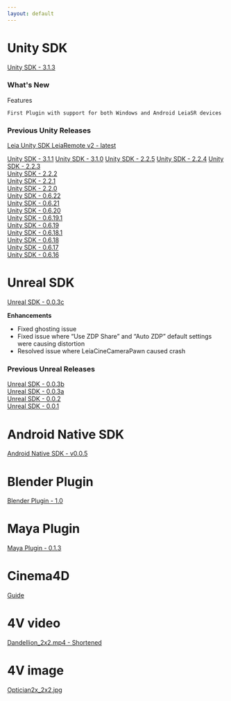```yaml
---
layout: default
---
```




# Unity SDK
<!--- unity_sdk_link_begin --->
[Unity SDK - 3.1.3](https://github.com/LeiaInc/leiainc.github.io/raw/master/Unity/LeiaUnitySDK_v3.1.3.zip)
<br>
<!--- unity_sdk_link_end --->
### What's New
<!--- unity_sdk_text_description_begin --->

Features

    First Plugin with support for both Windows and Android LeiaSR devices

<!--- unity_sdk_text_description_end --->

### Previous Unity Releases

[Leia Unity SDK LeiaRemote v2 - latest](https://github.com/LeiaInc/leiainc.github.io/raw/master/LeiaRemote2/LeiaRemote2_Latest.zip) <br>

[Unity SDK - 3.1.1](https://github.com/LeiaInc/leiainc.github.io/raw/master/Unity/LeiaUnitySDK_v3.1.1.zip)
[Unity SDK - 3.1.0](https://github.com/LeiaInc/leiainc.github.io/raw/master/Unity/LeiaUnitySDK_3_0_1.zip)
[Unity SDK - 2.2.5](https://github.com/LeiaInc/leiainc.github.io/raw/master/Unity/LeiaUnitySDK_Public_v2.2.5.zip)
[Unity SDK - 2.2.4](https://github.com/LeiaInc/leiainc.github.io/raw/master/Unity/LeiaUnitySDK_Public_v2.2.4.zip)
[Unity SDK - 2.2.3](https://github.com/LeiaInc/leiainc.github.io/raw/master/Unity/LeiaUnitySDK_Public_v2.2.3.zip) <br>
[Unity SDK - 2.2.2](https://github.com/LeiaInc/leiainc.github.io/raw/master/Unity/LeiaUnitySDK_Public_v2.2.2.zip) <br>
[Unity SDK - 2.2.1](https://github.com/LeiaInc/leiainc.github.io/raw/master/Unity/LeiaUnitySDK_Public_v2.2.1.zip) <br>
[Unity SDK - 2.2.0](https://github.com/LeiaInc/leiainc.github.io/raw/master/Unity/LeiaUnitySDK_Public_v2.2.0.zip) <br>
[Unity SDK - 0.6.22](https://github.com/LeiaInc/leiainc.github.io/raw/master/Unity/LeiaUnitySDK_Public_v0.6.22.zip) <br>
[Unity SDK - 0.6.21](https://github.com/LeiaInc/leiainc.github.io/raw/master/Unity/LeiaUnitySDK_Public_v0.6.21.zip) <br>
[Unity SDK - 0.6.20](https://github.com/LeiaInc/leiainc.github.io/raw/master/Unity/LeiaUnitySDK_Public_v0.6.20.zip) <br>
[Unity SDK - 0.6.19.1](https://github.com/LeiaInc/leiainc.github.io/raw/master/Unity/LeiaUnitySDK_Public_v0.6.19.1.zip) <br>
[Unity SDK - 0.6.19](https://github.com/LeiaInc/leiainc.github.io/raw/master/Unity/LeiaUnitySDK_Public_v0.6.19.zip) <br>
[Unity SDK - 0.6.18.1](https://github.com/LeiaInc/leiainc.github.io/raw/master/Unity/LeiaUnitySDK_Public_v0.6.18_1.zip) <br>
[Unity SDK - 0.6.18](https://github.com/LeiaInc/leiainc.github.io/raw/master/Unity/LeiaUnitySDK_Public_v0.6.18.zip) <br>
[Unity SDK - 0.6.17](https://github.com/LeiaInc/leiainc.github.io/raw/master/Unity/LeiaUnitySDK_Public_v0.6.17.zip) <br>
[Unity SDK - 0.6.16](https://github.com/LeiaInc/leiainc.github.io/raw/master/Unity/LeiaUnitySDK_Public_v0.6.16.zip) <br>

# Unreal SDK
<!--- unreal_sdk_link_begin --->
[Unreal SDK - 0.0.3c](https://github.com/LeiaInc/leiainc.github.io/raw/master/Unreal/LeiaLoft_Unreal_SDK_LeiaCamera_003c.zip)
<!--- unreal_sdk_link_end --->

<!--- unreal_sdk_text_description_begin --->
**Enhancements**
- Fixed ghosting issue
- Fixed issue where “Use ZDP Share” and “Auto ZDP” default settings were causing distortion
- Resolved issue where LeiaCineCameraPawn caused crash
<!--- unreal_sdk_text_description_end --->

### Previous Unreal Releases
[Unreal SDK - 0.0.3b](https://github.com/LeiaInc/leiainc.github.io/raw/master/Unreal/LeiaLoft_Unreal_SDK_LeiaCamera_003b.zip)<br>
[Unreal SDK - 0.0.3a](https://github.com/LeiaInc/leiainc.github.io/raw/master/Unreal/LeiaLoft_Unreal_SDK_LeiaCamera_003a.zip)<br>
[Unreal SDK - 0.0.2](https://github.com/LeiaInc/leiainc.github.io/raw/master/Unreal/LeiaLoft_Unreal_SDK_LeiaCamera_002_.4e4a563.zip)<br>
[Unreal SDK - 0.0.1](https://github.com/LeiaInc/leiainc.github.io/raw/master/Unreal/LeiaLoft_Unreal_SDK_LeiaCamera_001_bf5adb8.zip)

# Android Native SDK
<!--- android_sdk_link_begin --->
[Android Native SDK - v0.0.5](https://github.com/LeiaInc/leiainc.github.io/raw/master/Android/LeiaLoft_NativeAndroid_SDK_2018-07-19.zip)
<!--- android_sdk_link_end --->
# Blender Plugin
<!--- blender_link_begin --->
[Blender Plugin - 1.0](https://github.com/LeiaInc/leiainc.github.io/raw/master/Blender/Leia+Blender+SDK.zip)
<!--- blender_link_end --->
# Maya Plugin
<!--- maya_link_begin --->
[Maya Plugin - 0.1.3](https://github.com/LeiaInc/leiainc.github.io/raw/master/Maya/LeiaMayaPlugin_v013.zip)
<!--- maya_link_end --->
# Cinema4D
<!--- c4d_link_begin --->
[Guide](https://github.com/LeiaInc/leiainc.github.io/raw/master/C4D/2%20Step%20Rendering%20with%20cinema%204d.pdf)
<!--- c4d_link_end --->
# 4V video
[Dandellion_2x2.mp4 - Shortened](https://github.com/LeiaInc/leiainc.github.io/raw/master/DandellionsSnip_2x2.mp4)

# 4V image
[Optician2x_2x2.jpg](https://github.com/LeiaInc/leiainc.github.io/raw/master/Optician2x_2x2.jpg)
